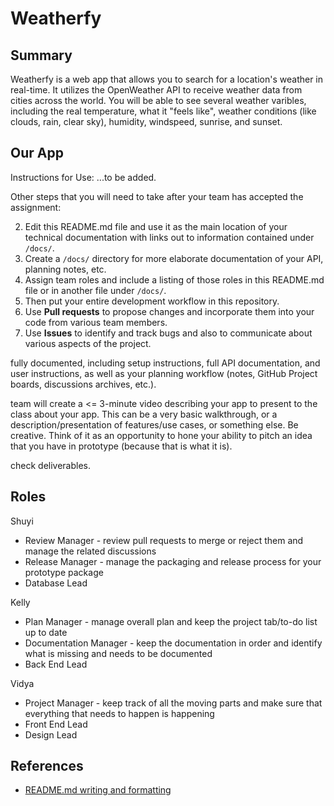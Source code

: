 # Weatherfy

## Summary 

Weatherfy is a web app that allows you to search for a location's weather in real-time. It utilizes the OpenWeather API to receive weather data from cities across the world. You will be able to see several weather varibles, including the real temperature, what it "feels like", weather conditions (like clouds, rain, clear sky), humidity, windspeed, sunrise, and sunset. 

## Our App

Instructions for Use:
...to be added.

Other steps that you will need to take after your team has accepted the assignment:

2. Edit this README.md file and use it as the main location of your technical documentation with links out to information contained under `/docs/`.
3. Create a `/docs/` directory for more elaborate documentation of your API, planning notes, etc.
7. Assign team roles and include a listing of those roles in this README.md file or in another file under `/docs/`.
8. Then put your entire development workflow in this repository.
9. Use **Pull requests** to propose changes and incorporate them into your code from various team members. 
10. Use **Issues** to identify and track bugs and also to communicate about various aspects of the project.

fully documented, including setup instructions, full API documentation, and user instructions, as well as your planning workflow (notes, GitHub Project boards, discussions archives, etc.).

team will create a <= 3-minute video describing your app to present to the class about your app. This can be a very basic walkthrough, or a description/presentation of features/use cases, or something else. Be creative. Think of it as an opportunity to hone your ability to pitch an idea that you have in prototype (because that is what it is).

check deliverables.

## Roles

Shuyi  
- Review Manager - review pull requests to merge or reject them and manage the related discussions  
- Release Manager - manage the packaging and release process for your prototype package  
- Database Lead  

Kelly  
- Plan Manager - manage overall plan and keep the project tab/to-do list up to date  
- Documentation Manager - keep the documentation in order and identify what is missing and needs to be documented  
- Back End Lead  

Vidya  
- Project Manager - keep track of all the moving parts and make sure that everything that needs to happen is happening  
- Front End Lead  
- Design Lead  

## References

- [README.md writing and formatting](https://docs.github.com/en/get-started/writing-on-github/getting-started-with-writing-and-formatting-on-github/basic-writing-and-formatting-syntax)

